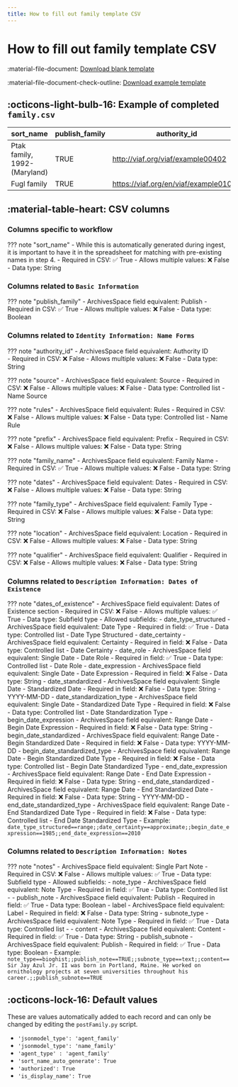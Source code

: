 ```yaml
---
title: How to fill out family template CSV
---
```


# How to fill out family template CSV

:material-file-document: [Download blank template](https://github.com/mjanowiecki/archivesspace-collection-ingest/blob/main/csv-templates/blank-templates/family-template-blank.csv)

:material-file-document-check-outline: [Download example template](https://github.com/mjanowiecki/archivesspace-collection-ingest/blob/main/csv-templates/example-templates/family-template-example.csv)

## :octicons-light-bulb-16: Example of completed `family.csv`
| sort_name                     | publish_family | authority_id                          | source | rules | family_name | dates | family_type | location | qualifier | dates_of_existence                                       | notes                                                                                                                                                                 |
|-------------------------------|----------------|---------------------------------------|--------|-------|-------------|-------|-------------|----------|-----------|----------------------------------------------------------|-----------------------------------------------------------------------------------------------------------------------------------------------------------------------|
| Ptak family, 1992- (Maryland) | TRUE           | http://viaf.org/viaf/example00402     | viaf   | rda   | Ptak family | 1992- |             | Maryland |           | date_type_structured==range;;begin_date_expression==1992 | notes_type==bioghist;;publish_note==True;;subnote_Type==text;;content==The Ptak family are known regionally for their donations to conservations and climate efforts. |
| Fugl family                   | TRUE           | https://viaf.org/en/viaf/example01065 | viaf   | aacr  | Fugl family |       |             |          |           |                                                          |                                                                                                                                                                       |


## :material-table-heart: CSV columns

### Columns specific to workflow
??? note "sort_name"
    - While this is automatically generated during ingest, it is important to have it in the spreadsheet for matching with pre-existing names in step 4.
    - Required in CSV: :white_check_mark: True
    - Allows multiple values: :x: False 
    - Data type: String

### Columns related to `Basic Information`

??? note "publish_family"
    - ArchivesSpace field equivalent: Publish
    - Required in CSV: :white_check_mark: True
    - Allows multiple values: :x: False 
    - Data type: Boolean

### Columns related to `Identity Information: Name Forms`
??? note "authority_id"
    - ArchivesSpace field equivalent: Authority ID   
    - Required in CSV: :x: False
    - Allows multiple values: :x: False 
    - Data type: String

??? note "source"
    - ArchivesSpace field equivalent:  Source
    - Required in CSV: :x: False
    - Allows multiple values: :x: False 
    - Data type: Controlled list - Name Source 

??? note "rules"
    - ArchivesSpace field equivalent: Rules
    - Required in CSV: :x: False
    - Allows multiple values: :x: False
    - Data type: Controlled list - Name Rule

??? note "prefix"
    - ArchivesSpace field equivalent: Prefix
    - Required in CSV: :x: False 
    - Allows multiple values: :x: False 
    - Data type: String

??? note "family_name"
    - ArchivesSpace field equivalent: Family Name
    - Required in CSV: :white_check_mark: True
    - Allows multiple values: :x: False
    - Data type: String

??? note "dates"
    - ArchivesSpace field equivalent: Dates
    - Required in CSV: :x: False
    - Allows multiple values: :x: False
    - Data type: String

??? note "family_type"
    - ArchivesSpace field equivalent: Family Type
    - Required in CSV: :x: False
    - Allows multiple values: :x: False
    - Data type: String

??? note "location"
    - ArchivesSpace field equivalent: Location
    - Required in CSV: :x: False
    - Allows multiple values: :x: False
    - Data type: String

??? note "qualifier"
    - ArchivesSpace field equivalent: Qualifier
    - Required in CSV: :x: False
    - Allows multiple values: :x: False
    - Data type: String

### Columns related to `Description Information: Dates of Existence`

??? note "dates_of_existence"
    - ArchivesSpace field equivalent: Dates of Existence section
    - Required in CSV: :x: False
    - Allows multiple values: :white_check_mark: True
    - Data type: Subfield type
    - Allowed subfields: 
        - date_type_structured
            - ArchivesSpace field equivalent: Date Type
            - Required in field: :white_check_mark: True
            - Data type: Controlled list - Date Type Structured
        - date_certainty
            - ArchivesSpace field equivalent: Certainty
            - Required in field: :x: False
            - Data type: Controlled list - Date Certainty
        - date_role
            - ArchivesSpace field equivalent: Single Date - Date Role
            - Required in field: :white_check_mark: True
            - Data type: Controlled list - Date Role
        - date_expression
            - ArchivesSpace field equivalent: Single Date - Date Expression
            - Required in field: :x: False
            - Data type: String
        - date_standardized
            - ArchivesSpace field equivalent: Single Date - Standardized Date
            - Required in field: :x: False
            - Data type: String - YYYY-MM-DD
        - date_standardization_type
            - ArchivesSpace field equivalent: Single Date - Standardized Date Type
            - Required in field: :x: False
            - Data type: Controlled list - Date Standardization Type
        - begin_date_expression
            - ArchivesSpace field equivalent: Range Date - Begin Date Expression
            - Required in field: :x: False
            - Data type: String
        -begin_date_standardized
            - ArchivesSpace field equivalent: Range Date - Begin Standardized Date
            - Required in field: :x: False
            - Data type: YYYY-MM-DD
        - begin_date_standardized_type
            - ArchivesSpace field equivalent: Range Date - Begin Standardized Date Type
            - Required in field: :x: False
            - Data type: Controlled list - Begin Date Standardized Type
        - end_date_expression
            - ArchivesSpace field equivalent: Range Date - End Date Expression
            - Required in field: :x: False
            - Data type: String
        - end_date_standardized
            - ArchivesSpace field equivalent: Range Date - End Standardized Date
            - Required in field: :x: False
            - Data type: String - YYYY-MM-DD
        - end_date_standardized_type
            - ArchivesSpace field equivalent: Range Date - End Standardized Date Type
            - Required in field: :x: False
            - Data type: Controlled list - End Date Standardized Type
    - Example: `date_type_structured==range;;date_certainty==approximate;;begin_date_expression==1985;;end_date_expression==2010`

### Columns related to `Description Information: Notes`
??? note "notes"
    - ArchivesSpace field equivalent: Single Part Note
    - Required in CSV: :x: False
    - Allows multiple values: :white_check_mark: True
    - Data type: Subfield type
    - Allowed subfields:
        - note_type
            - ArchivesSpace field equivalent: Note Type
            - Required in field: :white_check_mark: True
            - Data type: Controlled list - 
        - publish_note
            - ArchivesSpace field equivalent: Publish
            - Required in field: :white_check_mark: True
            - Data type: Boolean
        - label
            - ArchivesSpace field equivalent: Label
            - Required in field: :x: False
            - Data type: String
        - subnote_type
            - ArchivesSpace field equivalent: Note Type
            - Required in field: :white_check_mark: True
            - Data type: Controlled list - 
        - content
            - ArchivesSpace field equivalent: Content
            - Required in field: :white_check_mark: True
            - Data type: String
        - publish_subnote
            - ArchivesSpace field equivalent: Publish
            - Required in field: :white_check_mark: True
            - Data type: Boolean
    - Example: `note_type==bioghist;;publish_note==TRUE;;subnote_type==text;;content==Sir Jay Azul Jr. II was born in Portland, Maine. He worked on ornithology projects at seven universities throughout his career.;;publish_subnote==TRUE`

## :octicons-lock-16: Default values

These are values automatically added to each record and can only be changed by editing the `postFamily.py` script.

- `'jsonmodel_type': 'agent_family'`
- `'jsonmodel_type': 'name_family'`
- `'agent_type' : 'agent_family'`
- `'sort_name_auto_generate': True`
- `'authorized': True`
- `'is_display_name': True`
